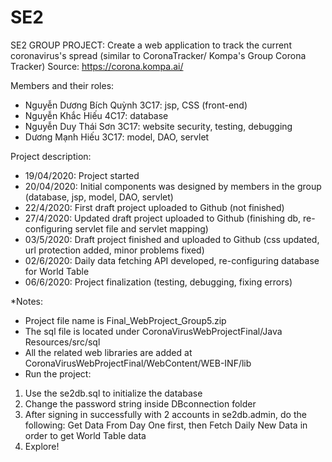 # SE2
SE2 GROUP PROJECT: Create a web application to track the current coronavirus's spread (similar to CoronaTracker/ Kompa's Group Corona Tracker)
Source: https://corona.kompa.ai/

Members and their roles:
- Nguyễn Dương Bích Quỳnh 3C17: jsp, CSS (front-end)
- Nguyễn Khắc Hiếu 4C17: database
- Nguyễn Duy Thái Sơn 3C17: website security, testing, debugging
- Dương Mạnh Hiếu 3C17: model, DAO, servlet

Project description:
- 19/04/2020: Project started
- 20/04/2020: Initial components was designed by members in the group (database, jsp, model, DAO, servlet)
- 22/4/2020: First draft project uploaded to Github (not finished)
- 27/4/2020: Updated draft project uploaded to Github (finishing db, re-configuring servlet file and servlet mapping)
- 03/5/2020: Draft project finished and uploaded to Github (css updated, url protection added, minor problems fixed)
- 02/6/2020: Daily data fetching API developed, re-configuring database for World Table
- 06/6/2020: Project finalization (testing, debugging, fixing errors)

*Notes: 
+ Project file name is Final_WebProject_Group5.zip
+ The sql file is located under CoronaVirusWebProjectFinal/Java Resources/src/sql
+ All the related web libraries are added at CoronaVirusWebProjectFinal/WebContent/WEB-INF/lib
+ Run the project: 
1. Use the se2db.sql to initialize the database
2. Change the password string inside DBconnection folder
3. After signing in successfully with 2 accounts in se2db.admin, do the following: Get Data From Day One first, then Fetch Daily New Data in order to get World Table data
4. Explore! 
